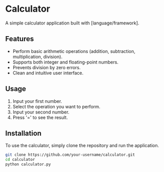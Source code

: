 # Calculator

A simple calculator application built with [language/framework].

## Features

- Perform basic arithmetic operations (addition, subtraction, multiplication, division).
- Supports both integer and floating-point numbers.
- Prevents division by zero errors.
- Clean and intuitive user interface.

## Usage

1. Input your first number.
2. Select the operation you want to perform.
3. Input your second number.
4. Press '=' to see the result.

## Installation

To use the calculator, simply clone the repository and run the application.

```bash
git clone https://github.com/your-username/calculator.git
cd calculator
python calculator.py
